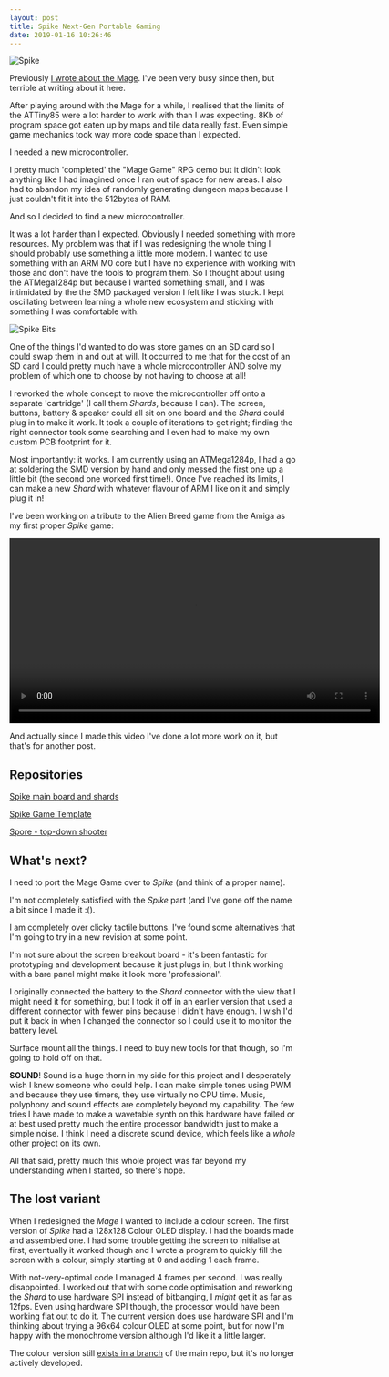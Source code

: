 ```yaml
---
layout: post
title: Spike Next-Gen Portable Gaming
date: 2019-01-16 10:26:46
---
```


![Spike][SPIKE_ASSEMBLED]

Previously [I wrote about the Mage][MAGE]. I've been very busy since then, but terrible at writing about it here.

After playing around with the Mage for a while, I realised that the limits of the ATTiny85 were a lot harder to work with than I was expecting. 8Kb of program space got eaten up by maps and tile data really fast. Even simple game mechanics took way more code space than I expected.

I needed a new microcontroller.

<!--more-->

I pretty much 'completed' the "Mage Game" RPG demo but it didn't look anything like I had imagined once I ran out of space for new areas. I also had to abandon my idea of randomly generating dungeon maps because I just couldn't fit it into the 512bytes of RAM.

And so I decided to find a new microcontroller.

It was a lot harder than I expected. Obviously I needed something with more resources. My problem was that if I was redesigning the whole thing I should probably use something a little more modern. I wanted to use something with an ARM M0 core but I have no experience with working with those and don't have the tools to program them. So I thought about using the ATMega1284p but because I wanted something small, and I was intimidated by the the SMD packaged version I felt like I was stuck. I kept oscillating between learning a whole new ecosystem and sticking with something I was comfortable with.

![Spike Bits][SPIKE_KNOLLED]

One of the things I'd wanted to do was store games on an SD card so I could swap them in and out at will. It occurred to me that for the cost of an SD card I could pretty much have a whole microcontroller AND solve my problem of which one to choose by not having to choose at all!

I reworked the whole concept to move the microcontroller off onto a separate 'cartridge' (I call them *Shards*, because I can). The screen, buttons, battery & speaker could all sit on one board and the *Shard* could plug in to make it work. It took a couple of iterations to get right; finding the right connector took some searching and I even had to make my own custom PCB footprint for it.

Most importantly: it works. I am currently using an ATMega1284p, I had a go at soldering the SMD version by hand and only messed the first one up a little bit (the second one worked first time!). Once I've reached its limits, I can make a new *Shard* with whatever flavour of ARM I like on it and simply plug it in!

I've been working on a tribute to the Alien Breed game from the Amiga as my first proper *Spike* game:

<video controls width="650">
    <source src="http://www.subdimension.co.uk/files/2019-01-16-spike-next-gen/spike-video.mp4"
            type="video/mp4">

    Sorry, your browser doesn't support embedded videos.
</video>

And actually since I made this video I've done a lot more work on it, but that's for another post.

## Repositories

[Spike main board and shards][SPIKE_GITHUB]

[Spike Game Template][GAME_TEMPLATE]

[Spore - top-down shooter][SPORE_GITHUB]

## What's next?

I need to port the Mage Game over to *Spike* (and think of a proper name).

I'm not completely satisfied with the *Spike* part (and I've gone off the name a bit since I made it :().

I am completely over clicky tactile buttons. I've found some alternatives that I'm going to try in a new revision at some point.

I'm not sure about the screen breakout board - it's been fantastic for prototyping and development because it just plugs in, but I think working with a bare panel might make it look more 'professional'.

I originally connected the battery to the *Shard* connector with the view that I might need it for something, but I took it off in an earlier version that used a different connector with fewer pins because I didn't have enough. I wish I'd put it back in when I changed the connector so I could use it to monitor the battery level.

Surface mount all the things. I need to buy new tools for that though, so I'm going to hold off on that.

**SOUND**! Sound is a huge thorn in my side for this project and I desperately wish I knew someone who could help. I can make simple tones using PWM and because they use timers, they use virtually no CPU time. Music, polyphony and sound effects are completely beyond my capability. The few tries I have made to make a wavetable synth on this hardware have failed or at best used pretty much the entire processor bandwidth just to make a simple noise. I think I need a discrete sound device, which feels like a *whole* other project on its own.

All that said, pretty much this whole project was far beyond my understanding when I started, so there's hope.

## The lost variant

When I redesigned the *Mage* I wanted to include a colour screen. The first version of *Spike* had a 128x128 Colour OLED display. I had the boards made and assembled one. I had some trouble getting the screen to initialise at first, eventually it worked though and I wrote a program to quickly fill the screen with a colour, simply starting at 0 and adding 1 each frame.

With not-very-optimal code I managed 4 frames per second. I was really disappointed. I worked out that with some code optimisation and reworking the *Shard* to use hardware SPI instead of bitbanging, I *might* get it as far as 12fps. Even using hardware SPI though, the processor would have been working flat out to do it. The current version does use hardware SPI and I'm thinking about trying a 96x64 colour OLED at some point, but for now I'm happy with the monochrome version although I'd like it a little larger.

The colour version still [exists in a branch][COLOUR_SPIKE] of the main repo, but it's no longer actively developed.


[SPIKE_ASSEMBLED]: http://www.subdimension.co.uk/files/2019-01-16-spike-next-gen/spike.jpeg
[MAGE]: http://www.subdimension.co.uk/2018/06/07/Mage.html
[SPIKE_KNOLLED]: http://www.subdimension.co.uk/files/2019-01-16-spike-next-gen/knolled.jpeg
[SPIKE_GITHUB]: https://github.com/MalphasWats/Spike
[SPORE_GITHUB]: https://github.com/MalphasWats/Spore
[GAME_TEMPLATE]: https://github.com/MalphasWats/spike-game-template
[COLOUR_SPIKE]: https://github.com/MalphasWats/Spike/tree/Colour-oled-shard
